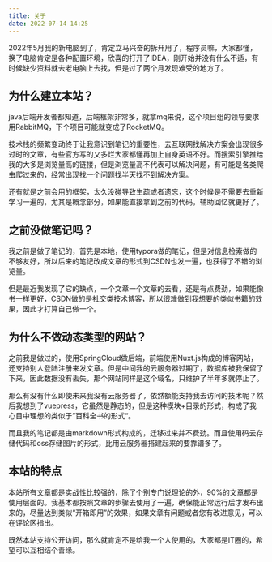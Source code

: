 ```yaml
---
title: 关于
date: 2022-07-14 14:25
---
```


2022年5月我的新电脑到了，肯定立马兴奋的拆开用了，程序员嘛，大家都懂，换了电脑肯定是各种配置环境，欣喜的打开了IDEA，刚开始并没有什么不适，有时候缺少资料就去老电脑上去找，但是过了两个月发现难受的地方了。
<!-- more -->

## 为什么建立本站？
java后端开发者都知道，后端框架非常多，就拿mq来说，这个项目组的领导要求用RabbitMQ，下个项目可能就变成了RocketMQ。

技术栈的频繁变动终于让我意识到笔记的重要性，去互联网找解决方案会出现很多过时的文章，有些官方写的又多烂大家都懂再加上自身英语不好。而搜索引擎推给我的大多是浏览量高的链接，但是浏览量高不代表可以解决问题，有可能是各类爬虫爬过来的，经常出现找一个问题找半天找不到解决方案。

还有就是之前会用的框架，太久没碰导致生疏或者遗忘，这个时候是不需要去重新学习一遍的，尤其是概念部分，如果能直接拿到之前的代码，辅助回忆就更好了。

## 之前没做笔记吗？
我之前是做了笔记的，首先是本地，使用typora做的笔记，但是对信息检索做的不够友好，所以后来的笔记改成文章的形式到CSDN也发一遍，也获得了不错的浏览量。

但是最近我发现了它的缺点，一个文章一个文章的去看，还是有点费劲，如果能像书一样更好，CSDN做的是社交类技术博客，所以很难做到我想要的类似书籍的效果，因此才打算自己做一个。


## 为什么不做动态类型的网站？
之前我是做过的，使用SpringCloud做后端，前端使用Nuxt.js构成的博客网站，还支持别人登陆注册来发文章。但是中间我的云服务器过期了，数据库被我保留了下来，因此数据没有丢失，那个网站同样是这个域名，只维护了半年多就停止了。

那么有没有什么即使未来我没有云服务器了，依然额能支持我去访问的技术呢？然后我想到了vuepress，它虽然是静态的，但是这种模块+目录的形式，构成了我心目中理想的类似于”百科全书的形式“。

而且我的笔记都是由markdown形式构成的，迁移过来并不费劲。而且使用码云存储代码和oss存储图片的形式，比用云服务器搭建起来的要靠谱多了。

## 本站的特点
本站所有文章都是实战性比较强的，除了个别专门说理论的外，90%的文章都是使用层面的。我基本都按照文章的步骤去使用了一遍，确保能正常运行后才发布出来的，尽量达到类似“开箱即用”的效果，如果文章有问题或者您有改进意见，可以在评论区指出。

既然本站支持公开访问，那么就肯定不是给我一个人使用的，大家都是IT圈的，希望可以互相结个善缘。
